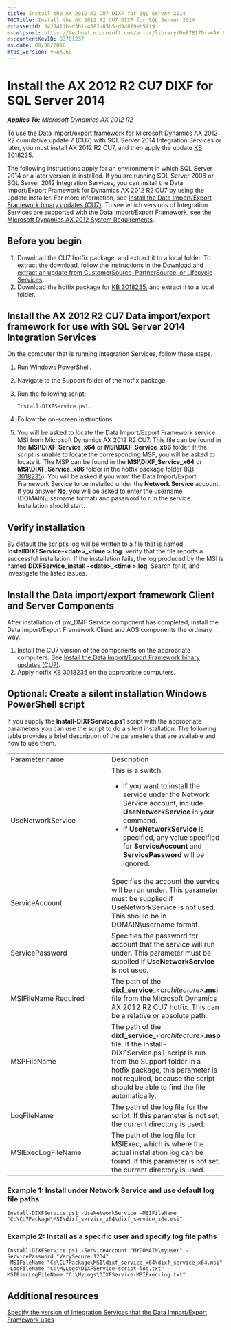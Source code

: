 ```yaml
---
title: Install the AX 2012 R2 CU7 DIXF for SQL Server 2014
TOCTitle: Install the AX 2012 R2 CU7 DIXF for SQL Server 2014
ms:assetid: 2427411b-d3b1-4382-85b5-d9a8f9eb5ff9
ms:mtpsurl: https://technet.microsoft.com/en-us/library/Dn878170(v=AX.60)
ms:contentKeyID: 63701237
ms.date: 09/06/2018
mtps_version: v=AX.60
---
```


# Install the AX 2012 R2 CU7 DIXF for SQL Server 2014


_**Applies To:** Microsoft Dynamics AX 2012 R2_

To use the Data import/export framework for Microsoft Dynamics AX 2012 R2 cumulative update 7 (CU7) with SQL Server 2014 Integration Services or later, you must install AX 2012 R2 CU7, and then apply the update <a href="https://mbs2.microsoft.com/Knowledgebase/KBDisplay.aspx?scid=kb;en-us;3018235">KB 3018235</a>.

The following instructions apply for an environment in which SQL Server 2014 or a later version is installed. If you are running SQL Server 2008 or SQL Server 2012 Integration Services, you can install the Data Import/Export Framework for Dynamics AX 2012 R2 CU7 by using the update installer. For more information, see [Install the Data Import/Export Framework binary updates (CU7)](https://technet.microsoft.com/en-us/library/hh538446.aspx#DIXFInstall). To see which versions of Integration Services are supported with the Data Import/Export Framework, see the [Microsoft Dynamics AX 2012 System Requirements](http://go.microsoft.com/fwlink/?LinkId=165377).

## Before you begin
1.  Download the CU7 hotfix package, and extract it to a local folder. To extract the download, follow the instructions in the [Download and extract an update from CustomerSource, PartnerSource, or Lifecycle Services](https://technet.microsoft.com/en-us/library/hh538446.aspx#Download)**.**
2.  Download the hotfix package for [KB 3018235](https://mbs2.microsoft.com/Knowledgebase/KBDisplay.aspx?scid=kb;en-us;3018235), and extract it to a local folder.

## Install the AX 2012 R2 CU7 Data import/export framework for use with SQL Server 2014 Integration Services
On the computer that is running Integration Services, follow these steps.

1.  Run Windows PowerShell.
2.  Navigate to the Support folder of the hotfix package.
3.  Run the following script:

        Install-DIXFService.ps1.

4.  Follow the on-screen instructions.
5.  You will be asked to locate the Data Import/Export Framework service MSI from Microsoft Dynamics AX 2012 R2 CU7. This file can be found in the **MSI\\DIXF\_Service\_x64** or **MSI\\DIXF\_Service\_x86** folder. If the script is unable to locate the corresponding MSP, you will be asked to locate it. The MSP can be found in the **MSI\\DIXF\_Service\_x64** or **MSI\\DIXF\_Service\_x86** folder in the hotfix package folder ([KB 3018235](https://mbs2.microsoft.com/Knowledgebase/KBDisplay.aspx?scid=kb;en-us;3018235)). You will be asked if you want the Data Import/Export Framework Service to be installed under the **Network Service** account. If you answer **No**, you will be asked to enter the username (DOMAIN\\username format) and password to run the service. Installation should start.

## Verify installation
By default the script’s log will be written to a file that is named **InstallDIXFService-&lt;date&gt;\_&lt;time &gt;.log**. Verify that the file reports a successful installation. If the installation fails, the log produced by the MSI is named **DIXFService\_install -&lt;date&gt;\_&lt;time &gt;.log**. Search for it, and investigate the listed issues.

## Install the Data import/export framework Client and Server Components
After installation of pw\_DMF Service component has completed, install the Data Import/Export Framework Client and AOS components the ordinary way.

1.  Install the CU7 version of the components on the appropriate computers. See [Install the Data Import/Export Framework binary updates (CU7)](https://technet.microsoft.com/en-us/library/hh538446.aspx#DIXFInstall).
2.  Apply hotfix [KB 3018235](https://mbs2.microsoft.com/Knowledgebase/KBDisplay.aspx?scid=kb;en-us;3018235) on the appropriate computers.

## Optional: Create a silent installation Windows PowerShell script
If you supply the **Install-DIXFService.ps1** script with the appropriate parameters you can use the script to do a silent installation. The following table provides a brief description of the parameters that are available and how to use them.

<table>
<colgroup>
<col width="50%" />
<col width="50%" />
</colgroup>
<tbody>
<tr class="odd">
<td>Parameter name</td>
<td>Description</td>
</tr>
<tr class="even">
<td>UseNetworkService</td>
<td>This is a switch:
<ul>
<li>If you want to install the service under the Network Service account, include <strong>UseNetworkService</strong> in your command.</li>
<li>If <strong>UseNetworkService</strong> is specified, any value specified for <strong>ServiceAccount</strong> and <strong>ServicePassword</strong> will be ignored.</li>
</ul></td>
</tr>
<tr class="odd">
<td>ServiceAccount</td>
<td>Specifies the account the service will be run under. This parameter must be supplied if UseNetworkService is not used. This should be in DOMAIN\username format.</td>
</tr>
<tr class="even">
<td>ServicePassword</td>
<td>Specifies the password for account that the service will run under. This parameter must be supplied if <strong>UseNetworkService</strong> is not used.</td>
</tr>
<tr class="odd">
<td>MSIFileName Required</td>
<td>The path of the <strong>dixf_service_</strong><em>&lt;architecture&gt;</em><strong>.msi</strong> file from the Microsoft Dynamics AX 2012 R2 CU7 hotfix. This can be a relative or absolute path.</td>
</tr>
<tr class="even">
<td>MSPFileName</td>
<td>The path of the <strong>dixf_service_</strong><em>&lt;architecture&gt;</em><strong>.msp</strong> file. If the Install-DIXFService.ps1 script is run from the Support folder in a hotfix package, this parameter is not required, because the script should be able to find the file automatically.</td>
</tr>
<tr class="odd">
<td>LogFileName</td>
<td>The path of the log file for the script. If this parameter is not set, the current directory is used.</td>
</tr>
<tr class="even">
<td>MSIExecLogFileName</td>
<td>The path of the log file for MSIExec, which is where the actual installation log can be found. If this parameter is not set, the current directory is used.</td>
</tr>
</tbody>
</table>



### Example 1: Install under Network Service and use default log file paths

    Install-DIXFService.ps1 -UseNetworkService -MSIFileName "C:\CU7Package\MSI\dixf_service_x64\dixf_service_x64.msi"

### Example 2: Install as a specific user and specify log file paths

    Install-DIXFService.ps1 -ServiceAccount "MYDOMAIN\myuser" -ServicePassword "VerySecure.1234" 
    -MSIFileName "C:\CU7Package\MSI\dixf_service_x64\dixf_service_x64.msi" 
    –LogFileName "C:\MyLogs\DIXFService-script-log.txt" -MSIExecLogFileName "C:\MyLogs\DIXFService-MSIExec-log.txt"

Additional resources
--------

[Specify the version of Integration Services that the Data Import/Export Framework uses](configure-the-version-of-sql-server-integration-services-used-by-the-data-import-export-framework-in-an-environment-with-multiple-versions-dixf.md)


  


